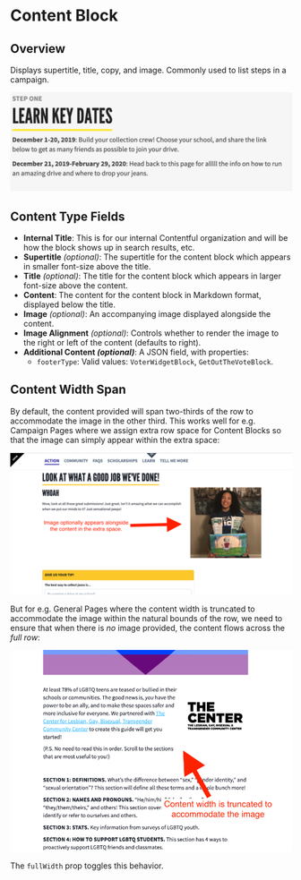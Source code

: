 # Content Block

## Overview

Displays supertitle, title, copy, and image. Commonly used to list steps in a campaign.

![Example Content Block](../../.gitbook/assets/content-block-example.png)

## Content Type Fields

-   **Internal Title**: This is for our internal Contentful organization and will be how the block shows up in search results, etc.
-   **Supertitle** _(optional)_: The supertitle for the content block which appears in smaller font-size above the title.
-   **Title** _(optional)_: The title for the content block which appears in larger font-size above the content.
-   **Content**: The content for the content block in Markdown format, displayed below the title.
-   **Image** _(optional)_: An accompanying image displayed alongside the content.
-   **Image Alignment** _(optional)_: Controls whether to render the image to the right or left of the content (defaults to right).
-   **Additional Content _(optional)_**: A JSON field, with properties:
    -   `footerType`: Valid values: `VoterWidgetBlock`, `GetOutTheVoteBlock`.

## Content Width Span

By default, the content provided will span two-thirds of the row to accommodate the image in the other third. This works well for e.g. Campaign Pages where we assign extra row space for Content Blocks so that the image can simply appear within the extra space:

![Content Block on Campaign Page](../../.gitbook/assets/content-block-on-campaign-page.png)

But for e.g. General Pages where the content width is truncated to accommodate the image within the natural bounds of the row, we need to ensure that when there is _no_ image provided, the content flows across the _full row_:

![Content Block on General Page](../../.gitbook/assets/content-block-on-general-page.png)

The `fullWidth` prop toggles this behavior.

<!-- ## Content Block Gallery Node -->
<!-- @TODO: Add documentation pertaining to the Content Block rendered as a Gallery Block reference. -->
